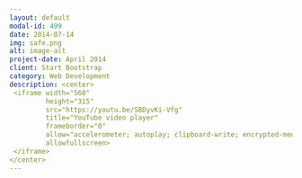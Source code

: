 ```yaml
---
layout: default
modal-id: 499
date: 2014-07-14
img: safe.png
alt: image-alt
project-date: April 2014
client: Start Bootstrap
category: Web Development
description: <center>
 <iframe width="560" 
         height="315" 
         src="https://youtu.be/SBDyvKi-Vfg" 
         title="YouTube video player" 
         frameborder="0" 
         allow="accelerometer; autoplay; clipboard-write; encrypted-media; gyroscope; picture-in-picture" 
         allowfullscreen>
 </iframe>
</center>
---
```

